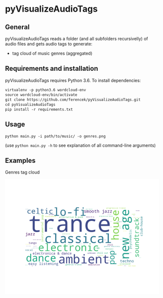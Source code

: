 # pyVisualizeAudioTags

## General
pyVisualizeAudioTags reads a folder (and all subfolders recursivelly) of audio files
and gets audio tags to generate:
 * tag cloud of music genres (aggregated)

## Requirements and installation
pyVisualizeAudioTags requires Python 3.6. To install dependencies:

```
virtualenv -p python3.6 wordcloud-env
source wordcloud-env/bin/activate
git clone https://github.com/ferencek/pyVisualizeAudioTags.git
cd pyVisualizeAudioTags
pip install -r requirements.txt
```

## Usage
```
python main.py -i path/to/music/ -o genres.png
```

(use `python main.py -h` to see explanation of all command-line arguments)

## Examples
Genres tag cloud

![genres tag cloud example](data/genres.png)
